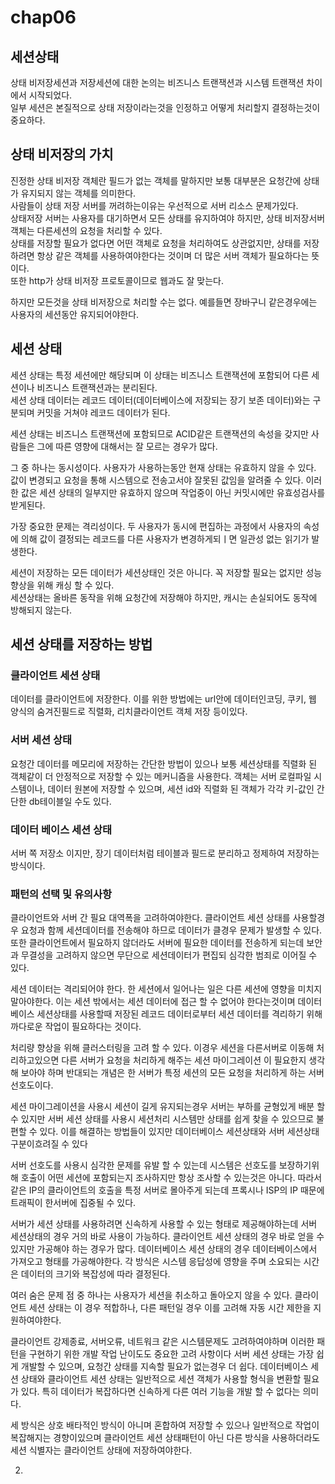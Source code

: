 # chap06
## 세션상태
상태 비저장세션과 저장세션에 대한 논의는 비즈니스 트랜잭션과 시스템 트랜잭션 차이에서 시작되었다.  
일부 세션은 본질적으로 상태 저장이라는것을 인정하고 어떻게 처리할지 결정하는것이 중요하다.

## 상태 비저장의 가치
진정한 상태 비저장 객체란 필드가 없는 객체를 말하지만 보통 대부분은 요청간에 상태가 유지되지 않는 객체를 의미한다.  
사람들이 상태 저장 서버를 꺼려하는이유는 우선적으로 서버 리소스 문제가있다.  
상태저장 서버는 사용자를 대기하면서 모든 상태를 유지하여야 하지만, 상태 비저장서버 객체는 다른세션의 요청을 처리할 수 있다.  
상태를 저장할 필요가 없다면 어떤 객체로 요청을 처리하여도 상관없지만, 상태를 저장하려면 항상 같은 객체를 사용하여야한다는 것이며
더 많은 서버 객체가 필요하다는 뜻이다.  
또한 http가 상태 비저장 프로토콜이므로 웹과도 잘 맞는다.

하지만 모든것을 상태 비저장으로 처리할 수는 없다. 예를들면 장바구니 같은경우에는 사용자의 세션동안 유지되어야한다.

## 세션 상태
세션 상태는 특정 세션에만 해당되며 이 상태는 비즈니스 트랜잭션에 포함되어 다른 세션이나 비즈니스 트랜잭션과는 분리된다.  
세션 상태 데이터는 레코드 데이터(데이터베이스에 저장되는 장기 보존 데이터)와는 구분되며 커밋을 거쳐야 레코드 데이터가 된다.

세션 상태는 비즈니스 트랜잭션에 포함되므로 ACID같은 트랜잭션의 속성을 갖지만 사람들은 그에 따른 영향에 대해서는 잘 모르는 경우가 많다.

그 중 하나는 동시성이다. 사용자가 사용하는동안 현재 상태는 유효하지 않을 수 있다. 
값이 변경되고 요청을 통해 시스템으로 전송고서야 잘못된 값임을 알려줄 수 있다. 이러한 값은 세션 상태의 일부지만 유효하지 않으며
작업중이 아닌 커밋시에만 유효성검사를 받게된다.

가장 중요한 문제는 격리성이다. 
두 사용자가 동시에 편집하는 과정에서 사용자의 속성에 의해 값이 결정되는 레코드를 다른 사용자가 변경하게되ㅣ면 일관성 없는 읽기가 발생한다.

세션이 저장하는 모든 데이터가 세션상태인 것은 아니다. 꼭 저장할 필요는 없지만 성능 향상을 위해 캐싱 할 수 있다.  
세션상태는 올바른 동작을 위해 요청간에 저장해야 하지만, 캐시는 손실되어도 동작에 방해되지 않는다.

## 세션 상태를 저장하는 방법
### 클라이언트 세션 상태
데이터를 클라이언트에 저장한다. 
이를 위한 방법에는 url안에 데이터인코딩, 쿠키, 웹 양식의 숨겨진필드로 직렬화, 리치클라이언트 객체 저장 등이있다.

### 서버 세션 상태
요청간 데이터를 메모리에 저장하는 간단한 방법이 있으나 보통 세션상태를 직렬화 된 객체같이 더 안정적으로 저장할 수 있는 메커니즘을 사용한다.
객체는 서버 로컬파일 시스템이나, 데이터 원본에 저장할 수 있으며, 세션 id와 직렬화 된 객체가 각각 키-값인 간단한 db테이블일 수도 있다.

### 데이터 베이스 세션 상태
서버 쪽 저장소 이지만, 장기 데이터처럼 테이블과 필드로 분리하고 정제하여 저장하는 방식이다.

### 패턴의 선택 및 유의사항
클라이언트와 서버 간 필요 대역폭을 고려하여야한다.
클라이언트 세션 상태를 사용할경우 요청과 함께 세션데이터를 전송해야 하므로 데이터가 클경우 문제가 발생할 수 있다.
또한 클라이언트에서 필요하지 않더라도 서버에 필요한 데이터를 전송하게 되는데 보안과 무결성을 고려하지 않으면 무단으로 세션데이터가 편집되
심각한 범죄로 이어질 수 있다.

세션 데이터는 격리되어야 한다.
한 세션에서 일어나는 일은 다른 세션에 영향을 미치지 말아야한다. 이는 세션 밖에서는 세션 데이터에 접근 할 수 없어야 한다는것이며
데이터베이스 세션상태를 사용할때 저장된 레코드 데이터로부터 세션 데이터를 격리하기 위해 까다로운 작업이 필요하다는 것이다.

처리량 향상을 위해 클러스터링을 고려 할 수 있다. 
이경우 세션을 다른서버로 이동해 처리하고있으면 다른 서버가 요청을 처리하게 해주는 세션 마이그레이션 이 필요한지 생각해 보아야 하며
반대되는 개념은 한 서버가 특정 세션의 모든 요청을 처리하게 하는 서버 선호도이다.

세션 마이그레이션을 사용시 세션이 길게 유지되는경우 서버는 부하를 균형있게 배분 할 수 있지만 서버 세션 상태를 사용시 세션처리 시스템만 상태를
쉽게 찾을 수 있으므로 불편할 수 있다. 이를 해결하는 방법들이 있지만 데이터베이스 세션상태와 서버 세션상태 구분이흐려질 수 있다 

서버 선호도를 사용시 심각한 문제를 유발 할 수 있는데 시스템은 선호도를 보장하기위해 호출이 어떤 세션에 포함되는지 조사하지만
항상 조사할 수 있는것은 아니다. 
따라서 같은 IP의 클라이언트의 호출을 특정 서버로 몰아주게 되는데 프록시나 ISP의 IP 때문에 트래픽이 한서버에 집중될 수 있다.

서버가 세션 상태를 사용하려면 신속하게 사용할 수 있는 형태로 제공해야하는데 서버 세션상태의 경우 거의 바로 사용이 가능하다. 
클라이언트 세션 상태의 경우 바로 얻을 수 있지만 가공해야 하는 경우가 많다.
데이터베이스 세션 상태의 경우 데이터베이스에서 가져오고 형태를 가공해야한다.
각 방식은 시스템 응답성에 영향을 주며 소요되는 시간은 데이터의 크기와 복잡성에 따라 결정된다.

여러 숨은 문제 점 중 하나는 사용자가 세션을 취소하고 돌아오지 않을 수 있다. 
클라이언트 세션 상태는 이 경우 적합하나, 다른 패턴일 경우 이를 고려해 자동 시간 제한을 지원하여야한다.

클라이언트 강제종료, 서버오류, 네트워크 같은 시스템문제도 고려하여야하며 이러한 패턴을 구현하기 위한 개발 작업 난이도도 중요한 고려 사항이다
서버 세션 상태는 가장 쉽게 개발할 수 있으며, 요청간 상태를 지속할 필요가 없는경우 더 쉽다.
데이터베이스 세션 상태와 클라이언트 세션 상태는 일반적으로 세션 객체가 사용할 형식을 변환할 필요가 있다.
특히 데이터가 복잡하다면 신속하게 다른 여러 기능을 개발 할 수 없다는 의미다.

세 방식은 상호 배타적인 방식이 아니며 혼합하여 저장할 수 있으나 일반적으로 작업이 복잡해지는 경향이있으며
클라이언트 세션 상태패턴이 아닌 다른 방식을 사용하더라도 세션 식별자는 클라이언트 상태에 저장하여야한다.







2. 
